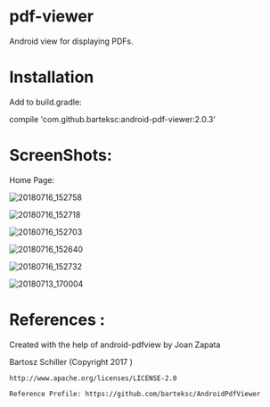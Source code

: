 # pdf-viewer
Android view for displaying PDFs.

# Installation

Add to build.gradle:

compile 'com.github.barteksc:android-pdf-viewer:2.0.3'

# ScreenShots:

Home Page:

![20180716_152758](https://user-images.githubusercontent.com/31625609/42753583-fe447dcc-890e-11e8-98eb-89adc1b6f58b.png)

![20180716_152718](https://user-images.githubusercontent.com/31625609/42753740-7a937f40-890f-11e8-8f5e-0c0a6b4a5636.png)

![20180716_152703](https://user-images.githubusercontent.com/31625609/42753746-80e111d2-890f-11e8-8b8f-1d17d072ba45.png)

![20180716_152640](https://user-images.githubusercontent.com/31625609/42753759-89791d12-890f-11e8-9ee3-ffa3b0e3b11f.png)

![20180716_152732](https://user-images.githubusercontent.com/31625609/42753766-8ec120bc-890f-11e8-8b0e-88362e416a65.png)

![20180713_170004](https://user-images.githubusercontent.com/31625609/42753774-95677d62-890f-11e8-8055-42c1df1f2f2c.png)


# References :

Created with the help of android-pdfview by Joan Zapata

Bartosz Schiller (Copyright 2017 )

    http://www.apache.org/licenses/LICENSE-2.0
    
    Reference Profile: https://github.com/barteksc/AndroidPdfViewer


